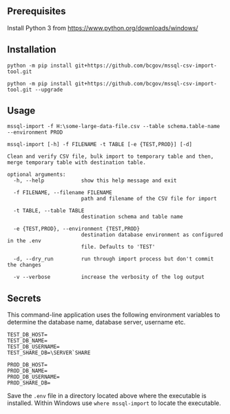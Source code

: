 ## Prerequisites
Install Python 3 from https://www.python.org/downloads/windows/

## Installation

`python -m pip install git+https://github.com/bcgov/mssql-csv-import-tool.git`

`python -m pip install git+https://github.com/bcgov/mssql-csv-import-tool.git --upgrade`


## Usage

`mssql-import -f H:\some-large-data-file.csv --table schema.table-name --environment PROD`


```
mssql-import [-h] -f FILENAME -t TABLE [-e {TEST,PROD}] [-d]

Clean and verify CSV file, bulk import to temporary table and then, 
merge temporary table with destination table.

optional arguments:
  -h, --help            show this help message and exit

  -f FILENAME, --filename FILENAME
                        path and filename of the CSV file for import
                        
  -t TABLE, --table TABLE
                        destination schema and table name
                        
  -e {TEST,PROD}, --environment {TEST,PROD}
                        destination database environment as configured in the .env
                        file. Defaults to 'TEST'
                        
  -d, --dry_run         run through import process but don't commit the changes
  
  -v --verbose          increase the verbosity of the log output

```


## Secrets
This command-line application uses the following environment variables
to determine the database name, database server, username etc. 

```
TEST_DB_HOST=
TEST_DB_NAME=
TEST_DB_USERNAME=
TEST_SHARE_DB=\SERVER`SHARE

PROD_DB_HOST=
PROD_DB_NAME=
PROD_DB_USERNAME=
PROD_SHARE_DB=
```

Save the
`.env` file in a directory located above where the executable is installed. 
Within Windows use `where mssql-import` to locate the executable.
